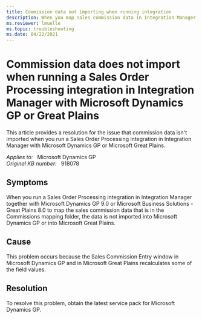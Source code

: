 ```yaml
---
title: Commission data not importing when running integration
description: When you map sales commission data in Integration Manager together with Microsoft Dynamics GP or Microsoft Great Plains 8.0, the data is not imported into the program. A service pack is now available to resolve this problem.
ms.reviewer: lmuelle
ms.topic: troubleshooting
ms.date: 04/22/2021
---
```

# Commission data does not import when running a Sales Order Processing integration in Integration Manager with Microsoft Dynamics GP or Great Plains

This article provides a resolution for the issue that commission data isn't imported when you run a Sales Order Processing integration in Integration Manager with Microsoft Dynamics GP or Microsoft Great Plains.

_Applies to:_ &nbsp; Microsoft Dynamics GP  
_Original KB number:_ &nbsp; 918078

## Symptoms

When you run a Sales Order Processing integration in Integration Manager together with Microsoft Dynamics GP 9.0 or Microsoft Business Solutions - Great Plains 8.0 to map the sales commission data that is in the Commissions mapping folder, the data is not imported into Microsoft Dynamics GP or into Microsoft Great Plains.

## Cause

This problem occurs because the Sales Commission Entry window in Microsoft Dynamics GP and in Microsoft Great Plains recalculates some of the field values.

## Resolution

To resolve this problem, obtain the latest service pack for Microsoft Dynamics GP.
